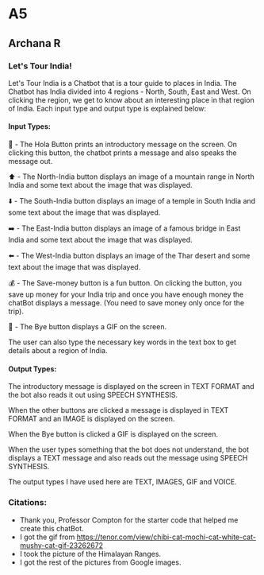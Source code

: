 # A5
## Archana R
### Let's Tour India!
Let's Tour India is a Chatbot that is a tour guide to places in India. The Chatbot has India divided into 4 regions - North, South, East and West. On clicking the region, we get to know about an interesting place in that region of India. Each input type and output type is explained below:

#### Input Types:
🚵 - The Hola Button prints an introductory message on the screen. On clicking this button, the chatbot prints a message and also speaks the message out. 

⬆️ - The North-India button  displays  an image  of a mountain range in North India and some text about the image that was displayed. 

⬇️ - The South-India button displays an image of a temple in South India and some text about the image that was displayed. 

➡️ - The East-India button displays an image of a famous bridge in East India and some text about the image that was displayed.

⬅️ - The West-India button displays an image of the Thar desert and some text about the image that was displayed. 

💰 - The Save-money button is a fun button. On clicking the button, you save up money for your India trip and once you have enough money the chatBot displays a message. (You need to save money only once for the trip). 

👋 - The Bye button displays a GIF on the screen. 

The user can also type the necessary key words in the text box to get details about a region of India. 

#### Output Types:
The introductory message is displayed on the screen in TEXT FORMAT and the bot also reads it out using SPEECH SYNTHESIS.

When the other buttons are clicked a message is displayed in TEXT FORMAT and an IMAGE is displayed on the screen.

When the Bye button is clicked a GIF is displayed on the screen. 

When the user types something that the bot does not understand, the bot displays a TEXT message and also reads out the message using SPEECH SYNTHESIS. 

The output types I have used here are TEXT, IMAGES, GIF and VOICE. 

### Citations:
- Thank you, Professor Compton for the starter code that helped me create this chatBot. 
- I got the gif from https://tenor.com/view/chibi-cat-mochi-cat-white-cat-mushy-cat-gif-23262672
- I took the picture of the Himalayan Ranges.
- I got the rest of the pictures from Google images. 
 
